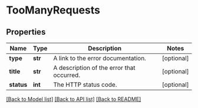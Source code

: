 # TooManyRequests

## Properties
Name | Type | Description | Notes
------------ | ------------- | ------------- | -------------
**type** | **str** | A link to the error documentation. | [optional] 
**title** | **str** | A description of the error that occurred. | [optional] 
**status** | **int** | The HTTP status code. | [optional] 

[[Back to Model list]](../README.md#documentation-for-models) [[Back to API list]](../README.md#documentation-for-api-endpoints) [[Back to README]](../README.md)


